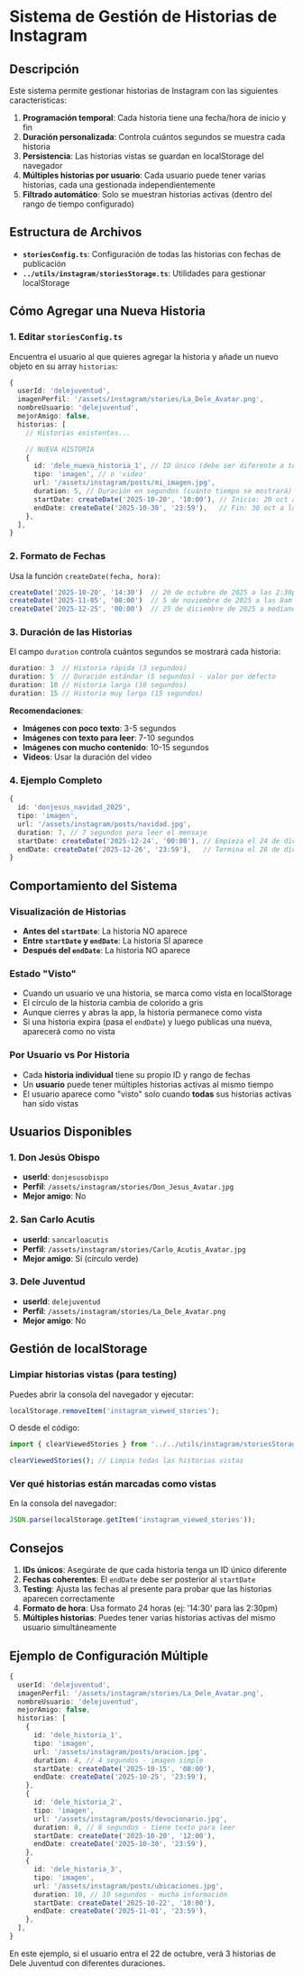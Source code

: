 # Sistema de Gestión de Historias de Instagram

## Descripción

Este sistema permite gestionar historias de Instagram con las siguientes características:

1. **Programación temporal**: Cada historia tiene una fecha/hora de inicio y fin
2. **Duración personalizada**: Controla cuántos segundos se muestra cada historia
3. **Persistencia**: Las historias vistas se guardan en localStorage del navegador
4. **Múltiples historias por usuario**: Cada usuario puede tener varias historias, cada una gestionada independientemente
5. **Filtrado automático**: Solo se muestran historias activas (dentro del rango de tiempo configurado)

## Estructura de Archivos

- **`storiesConfig.ts`**: Configuración de todas las historias con fechas de publicación
- **`../utils/instagram/storiesStorage.ts`**: Utilidades para gestionar localStorage

## Cómo Agregar una Nueva Historia

### 1. Editar `storiesConfig.ts`

Encuentra el usuario al que quieres agregar la historia y añade un nuevo objeto en su array `historias`:

```typescript
{
  userId: 'delejuventud',
  imagenPerfil: '/assets/instagram/stories/La_Dele_Avatar.png',
  nombreUsuario: 'delejuventud',
  mejorAmigo: false,
  historias: [
    // Historias existentes...

    // NUEVA HISTORIA
    {
      id: 'dele_nueva_historia_1', // ID único (debe ser diferente a todas las demás)
      tipo: 'imagen', // o 'video'
      url: '/assets/instagram/posts/mi_imagen.jpg',
      duration: 5, // Duración en segundos (cuánto tiempo se mostrará)
      startDate: createDate('2025-10-20', '10:00'), // Inicio: 20 oct a las 10am
      endDate: createDate('2025-10-30', '23:59'),   // Fin: 30 oct a las 11:59pm
    },
  ],
}
```

### 2. Formato de Fechas

Usa la función `createDate(fecha, hora)`:

```typescript
createDate('2025-10-20', '14:30')  // 20 de octubre de 2025 a las 2:30pm
createDate('2025-11-05', '08:00')  // 5 de noviembre de 2025 a las 8am
createDate('2025-12-25', '00:00')  // 25 de diciembre de 2025 a medianoche
```

### 3. Duración de las Historias

El campo `duration` controla cuántos segundos se mostrará cada historia:

```typescript
duration: 3  // Historia rápida (3 segundos)
duration: 5  // Duración estándar (5 segundos) - valor por defecto
duration: 10 // Historia larga (10 segundos)
duration: 15 // Historia muy larga (15 segundos)
```

**Recomendaciones**:
- **Imágenes con poco texto**: 3-5 segundos
- **Imágenes con texto para leer**: 7-10 segundos
- **Imágenes con mucho contenido**: 10-15 segundos
- **Videos**: Usar la duración del video

### 4. Ejemplo Completo

```typescript
{
  id: 'donjesus_navidad_2025',
  tipo: 'imagen',
  url: '/assets/instagram/posts/navidad.jpg',
  duration: 7, // 7 segundos para leer el mensaje
  startDate: createDate('2025-12-24', '00:00'), // Empieza el 24 de diciembre
  endDate: createDate('2025-12-26', '23:59'),   // Termina el 26 de diciembre
}
```

## Comportamiento del Sistema

### Visualización de Historias

- **Antes del `startDate`**: La historia NO aparece
- **Entre `startDate` y `endDate`**: La historia SÍ aparece
- **Después del `endDate`**: La historia NO aparece

### Estado "Visto"

- Cuando un usuario ve una historia, se marca como vista en localStorage
- El círculo de la historia cambia de colorido a gris
- Aunque cierres y abras la app, la historia permanece como vista
- Si una historia expira (pasa el `endDate`) y luego publicas una nueva, aparecerá como no vista

### Por Usuario vs Por Historia

- Cada **historia individual** tiene su propio ID y rango de fechas
- Un **usuario** puede tener múltiples historias activas al mismo tiempo
- El usuario aparece como "visto" solo cuando **todas** sus historias activas han sido vistas

## Usuarios Disponibles

### 1. Don Jesús Obispo
- **userId**: `donjesusobispo`
- **Perfil**: `/assets/instagram/stories/Don_Jesus_Avatar.jpg`
- **Mejor amigo**: No

### 2. San Carlo Acutis
- **userId**: `sancarloacutis`
- **Perfil**: `/assets/instagram/stories/Carlo_Acutis_Avatar.jpg`
- **Mejor amigo**: Sí (círculo verde)

### 3. Dele Juventud
- **userId**: `delejuventud`
- **Perfil**: `/assets/instagram/stories/La_Dele_Avatar.png`
- **Mejor amigo**: No

## Gestión de localStorage

### Limpiar historias vistas (para testing)

Puedes abrir la consola del navegador y ejecutar:

```javascript
localStorage.removeItem('instagram_viewed_stories');
```

O desde el código:

```typescript
import { clearViewedStories } from '../../utils/instagram/storiesStorage';

clearViewedStories(); // Limpia todas las historias vistas
```

### Ver qué historias están marcadas como vistas

En la consola del navegador:

```javascript
JSON.parse(localStorage.getItem('instagram_viewed_stories'));
```

## Consejos

1. **IDs únicos**: Asegúrate de que cada historia tenga un ID único diferente
2. **Fechas coherentes**: El `endDate` debe ser posterior al `startDate`
3. **Testing**: Ajusta las fechas al presente para probar que las historias aparecen correctamente
4. **Formato de hora**: Usa formato 24 horas (ej: '14:30' para las 2:30pm)
5. **Múltiples historias**: Puedes tener varias historias activas del mismo usuario simultáneamente

## Ejemplo de Configuración Múltiple

```typescript
{
  userId: 'delejuventud',
  imagenPerfil: '/assets/instagram/stories/La_Dele_Avatar.png',
  nombreUsuario: 'delejuventud',
  mejorAmigo: false,
  historias: [
    {
      id: 'dele_historia_1',
      tipo: 'imagen',
      url: '/assets/instagram/posts/oracion.jpg',
      duration: 4, // 4 segundos - imagen simple
      startDate: createDate('2025-10-15', '08:00'),
      endDate: createDate('2025-10-25', '23:59'),
    },
    {
      id: 'dele_historia_2',
      tipo: 'imagen',
      url: '/assets/instagram/posts/devocionario.jpg',
      duration: 8, // 8 segundos - tiene texto para leer
      startDate: createDate('2025-10-20', '12:00'),
      endDate: createDate('2025-10-30', '23:59'),
    },
    {
      id: 'dele_historia_3',
      tipo: 'imagen',
      url: '/assets/instagram/posts/ubicaciones.jpg',
      duration: 10, // 10 segundos - mucha información
      startDate: createDate('2025-10-22', '10:00'),
      endDate: createDate('2025-11-01', '23:59'),
    },
  ],
}
```

En este ejemplo, si el usuario entra el 22 de octubre, verá 3 historias de Dele Juventud con diferentes duraciones.
